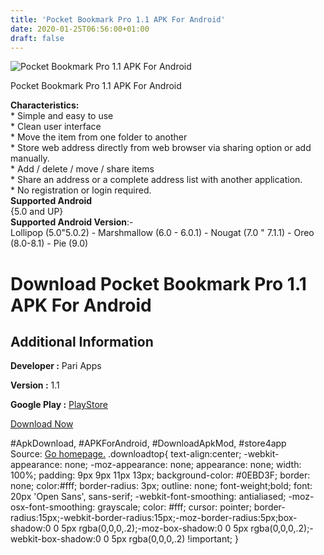 ```yaml
---
title: 'Pocket Bookmark Pro 1.1 APK For Android'
date: 2020-01-25T06:56:00+01:00
draft: false
---
```


![Pocket Bookmark Pro 1.1 APK For Android](https://i1.wp.com/apkhome.net/wp-content/uploads/2020/01/Pocket-Bookmark-Pro-1.1.png "Pocket Bookmark Pro 1.1 APK For Android")

  

Pocket Bookmark Pro 1.1 APK For Android

**Characteristics:**  
\* Simple and easy to use  
\* Clean user interface  
\* Move the item from one folder to another  
\* Store web address directly from web browser via sharing option or add manually.  
\* Add / delete / move / share items  
\* Share an address or a complete address list with another application.  
\* No registration or login required.  
**Supported Android**  
{5.0 and UP}  
**Supported Android Version**:-  
Lollipop (5.0"5.0.2) - Marshmallow (6.0 - 6.0.1) - Nougat (7.0 " 7.1.1) - Oreo (8.0-8.1) - Pie (9.0)

Download Pocket Bookmark Pro 1.1 APK For Android
================================================

Additional Information
----------------------

**Developer :** Pari Apps

**Version :** 1.1

**Google Play :** [PlayStore](https://play.google.com/store/apps/details?id=com.pariapps.prashant.pocketbookmarkpro&hl=en)

  

[Download Now](https://store4app.co/post/pocket-bookmark-pro-1-1-apk-for-android_1579882315)

  
#ApkDownload, #APKForAndroid, #DownloadApkMod, #store4app  
Source: [Go homepage.](https://store4app.co/post/pocket-bookmark-pro-1-1-apk-for-android_1579882315) .downloadtop{ text-align:center; -webkit-appearance: none; -moz-appearance: none; appearance: none; width: 100%; padding: 9px 9px 11px 13px; background-color: #0EBD3F; border: none; color:#fff; border-radius: 3px; outline: none; font-weight;bold; font: 20px 'Open Sans', sans-serif; -webkit-font-smoothing: antialiased; -moz-osx-font-smoothing: grayscale; color: #fff; cursor: pointer; border-radius:15px;-webkit-border-radius:15px;-moz-border-radius:5px;box-shadow:0 0 5px rgba(0,0,0,.2);-moz-box-shadow:0 0 5px rgba(0,0,0,.2);-webkit-box-shadow:0 0 5px rgba(0,0,0,.2) !important; }